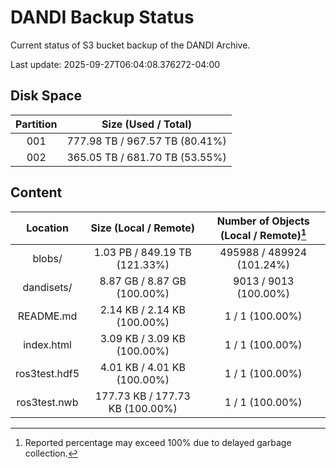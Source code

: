 # DANDI Backup Status

Current status of S3 bucket backup of the DANDI Archive.

Last update: 2025-09-27T06:04:08.376272-04:00

## Disk Space

| Partition | Size (Used / Total)            |
| :---: | :----------------------------: |
| 001   | 777.98 TB / 967.57 TB (80.41%) |
| 002   | 365.05 TB / 681.70 TB (53.55%) |



## Content

| Location             | Size (Local / Remote)                    | Number of Objects (Local / Remote)[^1]   |
| :------------------: | :--------------------------------------: | :--------------------------------------: |
| blobs/               | 1.03 PB / 849.19 TB (121.33%)            | 495988 / 489924 (101.24%)                |
| dandisets/           | 8.87 GB / 8.87 GB (100.00%)              | 9013 / 9013 (100.00%)                    |
| README.md            | 2.14 KB / 2.14 KB (100.00%)              | 1 / 1 (100.00%)                          |
| index.html           | 3.09 KB / 3.09 KB (100.00%)              | 1 / 1 (100.00%)                          |
| ros3test.hdf5        | 4.01 KB / 4.01 KB (100.00%)              | 1 / 1 (100.00%)                          |
| ros3test.nwb         | 177.73 KB / 177.73 KB (100.00%)          | 1 / 1 (100.00%)                          |

[^1]: Reported percentage may exceed 100% due to delayed garbage collection.